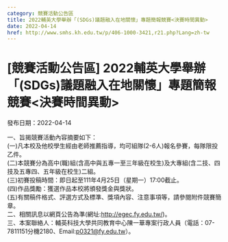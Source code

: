 ```yaml
---
category: 競賽活動公告區
title: 2022輔英大學舉辦「(SDGs)議題融入在地關懷」專題簡報競賽<決賽時間異動>
date: 2022-04-14
href: http://www.smhs.kh.edu.tw/p/406-1000-3421,r21.php?Lang=zh-tw
---
```


# [競賽活動公告區] 2022輔英大學舉辦「(SDGs)議題融入在地關懷」專題簡報競賽<決賽時間異動>

發布日期：2022-04-14

一、旨揭競賽活動內容摘要如下：  
(一)凡本校及他校學生經由老師推薦指導，均可組隊(2-6人)報名參賽，每隊限投乙件。  
(二)本競賽分為高中(職)組(含高中與五專一至三年級在校生)及大專組(含二技、四技及五專四、五年級在校生)二組。  
(三)初賽投稿時間：即日起至111年4月25日（星期一）17:00截止。  
(四)作品獎勵：獲選作品本校將頒發獎金與獎狀。  
(五)有關稿件格式、評選方式及標準、獎項內容、注意事項等，請參閱附件競賽簡章。  
二、相關訊息以網頁公告為準(網址:http://egec.fy.edu.tw/)。  
三、本案聯絡人：輔英科技大學共同教育中心陳一華專案行政人員（電話：07-7811151分機2180、Email:p0321@fy.edu.tw）。

